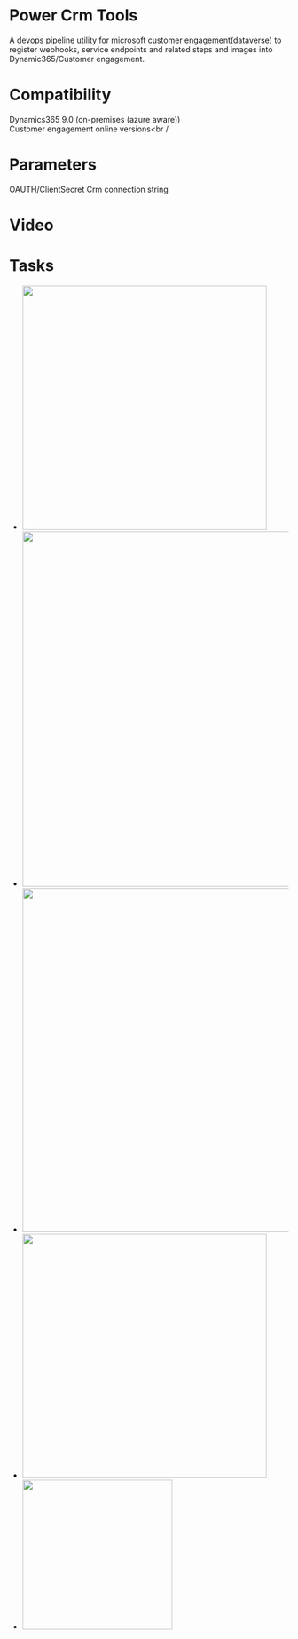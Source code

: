 # Power Crm Tools
A devops pipeline utility for microsoft customer engagement(dataverse) to register webhooks, service endpoints and related steps and images into Dynamic365/Customer engagement.

# Compatibility
Dynamics365 9.0 (on-premises (azure aware)) <br />
Customer engagement online versions<br /


# Parameters
OAUTH/ClientSecret Crm connection string<br />

# Video


# Tasks

<ul>
  <li><a href="https://raw.githubusercontent.com/SamuelAdnan/powercrmtools-manuel/main/html/registerservicebus.html" target="_blank"><image width="440"  src="https://github.com/SamuelAdnan/powercrmtools-manuel/blob/main/images/1.png?raw=true" /></a></li>
  <li><a href="https://github.com/SamuelAdnan/powercrmtools-manuel/blob/main/images/RegisterServiceBusPipeline.png?raw=true" target="_blank"><image width="640"  src="https://github.com/SamuelAdnan/powercrmtools-manuel/blob/main/images/2.png?raw=true" /></a></li>
  <li><image width="620"  src="https://github.com/SamuelAdnan/powercrmtools-manuel/blob/main/images/3.png?raw=true" /></li>
    <li><image width="440"  src="https://github.com/SamuelAdnan/powercrmtools-manuel/blob/main/images/4.png?raw=true" /></li>
    <li><image width="270"  src="https://github.com/SamuelAdnan/powercrmtools-manuel/blob/main/images/5.png?raw=true" /></li>
</ul>

